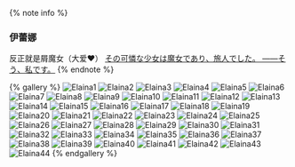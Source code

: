 {% note info %}
###  伊蕾娜
反正就是屑魔女（大爱❤）
[その可憐な少女は魔女であり、旅人でした。 ――そう、私です。](https://zh.moegirl.org.cn/%E4%BC%8A%E8%95%BE%E5%A8%9C)
{% endnote %}

{% gallery %}
![Elaina1](https://gamernotitle.coding.net/p/assets1/d/assets1/git/raw/master/img/Elaina/018838ab-0b24-4217-9574-c3b0679a9632.jfif)
![Elaina2](https://gamernotitle.coding.net/p/assets1/d/assets1/git/raw/master/img/Elaina/01b46641-78c7-4caa-93d5-e63e3043658e.jfif)
![Elaina3](https://gamernotitle.coding.net/p/assets1/d/assets1/git/raw/master/img/Elaina/0b0e26e4-587f-41d0-a59a-0161700808a1.png)
![Elaina4](https://gamernotitle.coding.net/p/assets1/d/assets1/git/raw/master/img/Elaina/0be8b3fc-9bd3-4aed-8893-1ae597e1f97f.jfif)
![Elaina5](https://gamernotitle.coding.net/p/assets1/d/assets1/git/raw/master/img/Elaina/111f17e3-3862-4414-ba66-e1f79af81a93.jfif)
![Elaina6](https://gamernotitle.coding.net/p/assets1/d/assets1/git/raw/master/img/Elaina/1c24253a-7b7d-4ae8-b5af-099887ee89c9.png)
![Elaina7](https://gamernotitle.coding.net/p/assets1/d/assets1/git/raw/master/img/Elaina/1c57f8db-5c77-4636-b9c4-f4f71f029826.jfif)
![Elaina8](https://gamernotitle.coding.net/p/assets1/d/assets1/git/raw/master/img/Elaina/233ddbf3-69e5-4300-914f-ff6d8e3a6d09.jfif)
![Elaina9](https://gamernotitle.coding.net/p/assets1/d/assets1/git/raw/master/img/Elaina/2691cccb-4a8a-43cc-8533-e9c68f5748c3.jfif)
![Elaina10](https://gamernotitle.coding.net/p/assets1/d/assets1/git/raw/master/img/Elaina/288fd22a-b108-4b5c-829d-1649a63496ea.png)
![Elaina11](https://gamernotitle.coding.net/p/assets1/d/assets1/git/raw/master/img/Elaina/3b5c17a1-b40f-48ce-a038-2e05f49bd14c.png)
![Elaina12](https://gamernotitle.coding.net/p/assets1/d/assets1/git/raw/master/img/Elaina/48203af0-42cf-4ba8-ab30-9997b6041eb1.jfif)
![Elaina13](https://gamernotitle.coding.net/p/assets1/d/assets1/git/raw/master/img/Elaina/49a4c364-30a4-490e-a93c-eedd249a1ba2.jfif)
![Elaina14](https://gamernotitle.coding.net/p/assets1/d/assets1/git/raw/master/img/Elaina/5f8a483b-8a2f-4773-9328-aba2c0f04232.jfif)
![Elaina15](https://gamernotitle.coding.net/p/assets1/d/assets1/git/raw/master/img/Elaina/6112e6ec-91d0-4fb6-b75c-75577c264ab7.jfif)
![Elaina16](https://gamernotitle.coding.net/p/assets1/d/assets1/git/raw/master/img/Elaina/6266dd0f-0d69-4b7e-8db4-375b91a5b954.png)
![Elaina17](https://gamernotitle.coding.net/p/assets1/d/assets1/git/raw/master/img/Elaina/62d384dd-fcc4-4201-94ad-f66d28bec567.jfif)
![Elaina18](https://gamernotitle.coding.net/p/assets1/d/assets1/git/raw/master/img/Elaina/71bbe51e-a06a-4ba4-84e4-ed3417d62ada.jfif)
![Elaina19](https://gamernotitle.coding.net/p/assets1/d/assets1/git/raw/master/img/Elaina/74969af7-0aad-41a0-8b90-5357c2a864e2.jfif)
![Elaina20](https://gamernotitle.coding.net/p/assets1/d/assets1/git/raw/master/img/Elaina/79889f62-943b-46e4-aa85-c7e1e4ae7d87.jfif)
![Elaina21](https://gamernotitle.coding.net/p/assets1/d/assets1/git/raw/master/img/Elaina/7a745fdb-96f1-4124-8f17-58d60c76ff06.jfif)
![Elaina22](https://gamernotitle.coding.net/p/assets1/d/assets1/git/raw/master/img/Elaina/828647df-bad9-44a0-ab8d-d1c3f71e0f74.jfif)
![Elaina23](https://gamernotitle.coding.net/p/assets1/d/assets1/git/raw/master/img/Elaina/87e02280-cb51-4edc-9d10-03a8adb475f6.jfif)
![Elaina24](https://gamernotitle.coding.net/p/assets1/d/assets1/git/raw/master/img/Elaina/893e059e-da8b-4e3b-b1a4-ecb56be5e24d.png)
![Elaina25](https://gamernotitle.coding.net/p/assets1/d/assets1/git/raw/master/img/Elaina/8efc2687-b40c-4bf0-a369-5d535f2016eb.jfif)
![Elaina26](https://gamernotitle.coding.net/p/assets1/d/assets1/git/raw/master/img/Elaina/91feeea7-e41b-458b-8fa6-8a4f97754b54.jfif)
![Elaina27](https://gamernotitle.coding.net/p/assets1/d/assets1/git/raw/master/img/Elaina/9b5de8f3-6402-4c4a-b6b8-8b73298be3f4.jfif)
![Elaina28](https://gamernotitle.coding.net/p/assets1/d/assets1/git/raw/master/img/Elaina/a6ead9e0-316d-47ae-ac7b-168d6e5cf9e6.jfif)
![Elaina29](https://gamernotitle.coding.net/p/assets1/d/assets1/git/raw/master/img/Elaina/a838b5f5-0af4-4ef5-8664-a57c902922b8.jfif)
![Elaina30](https://gamernotitle.coding.net/p/assets1/d/assets1/git/raw/master/img/Elaina/aadf3a4a-5d3b-47b6-b993-cdf5ccd80468.jfif)
![Elaina31](https://gamernotitle.coding.net/p/assets1/d/assets1/git/raw/master/img/Elaina/b770c73f-9be4-41b9-831b-69e5fd8ecd29.jfif)
![Elaina32](https://gamernotitle.coding.net/p/assets1/d/assets1/git/raw/master/img/Elaina/ba3f4e62-befd-4324-a925-dc568e8fdfc5.jfif)
![Elaina33](https://gamernotitle.coding.net/p/assets1/d/assets1/git/raw/master/img/Elaina/bc47693b-4409-4a4a-a5e4-7196f957d315.jfif)
![Elaina34](https://gamernotitle.coding.net/p/assets1/d/assets1/git/raw/master/img/Elaina/bd8efc19-be5e-421e-a888-6da7f64b02ea.jfif)
![Elaina35](https://gamernotitle.coding.net/p/assets1/d/assets1/git/raw/master/img/Elaina/c62b38d8-43ce-422f-a33d-67f838c19148.jfif)
![Elaina36](https://gamernotitle.coding.net/p/assets1/d/assets1/git/raw/master/img/Elaina/c9c85fc3-7a73-4dfb-9afb-2d9beb686208.png)
![Elaina37](https://gamernotitle.coding.net/p/assets1/d/assets1/git/raw/master/img/Elaina/d2fa68e8-efeb-44a6-8d67-6c9a1d7bc4a6.jfif)
![Elaina38](https://gamernotitle.coding.net/p/assets1/d/assets1/git/raw/master/img/Elaina/d4e2101a-1060-4df1-8e23-c0e1dfb3495d.png)
![Elaina39](https://gamernotitle.coding.net/p/assets1/d/assets1/git/raw/master/img/Elaina/d814227a-12b3-435c-adb7-55810faf3308.jfif)
![Elaina40](https://gamernotitle.coding.net/p/assets1/d/assets1/git/raw/master/img/Elaina/dcfd95ba-388f-4b63-91d1-1f08e35582e0.jfif)
![Elaina41](https://gamernotitle.coding.net/p/assets1/d/assets1/git/raw/master/img/Elaina/e19ed1c7-189e-4bf1-b160-f85051a55888.jfif)
![Elaina42](https://gamernotitle.coding.net/p/assets1/d/assets1/git/raw/master/img/Elaina/e7d29eb8-1de1-4a78-8ca1-dcddbf71679b.jfif)
![Elaina43](https://gamernotitle.coding.net/p/assets1/d/assets1/git/raw/master/img/Elaina/ec444d86-2257-4f3b-8314-0fba03ab6774.jfif)
![Elaina44](https://gamernotitle.coding.net/p/assets1/d/assets1/git/raw/master/img/Elaina/f0a92eb0-b70f-4358-8063-b46e53b897da.jfif)
{% endgallery %}